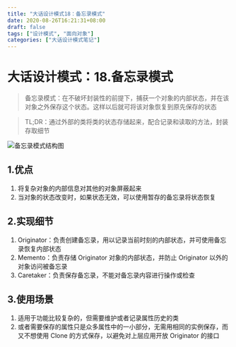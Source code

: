 ```yaml
---
title: "大话设计模式18：备忘录模式"
date: 2020-08-26T16:21:31+08:00
draft: false
tags: ["设计模式", "面向对象"]
categories: ["大话设计模式笔记"]
---
```


# 大话设计模式：18.备忘录模式

> 备忘录模式：在不破坏封装性的前提下，捕获一个对象的内部状态，并在该对象之外保存这个状态。这样以后就可将该对象恢复到原先保存的状态

> TL;DR：通过外部的类将类的状态存储起来，配合记录和读取的方法，封装存取细节

![备忘录模式结构图](/images/备忘录模式.jpg)

## 1.优点

1. 将复杂对象的内部信息对其他的对象屏蔽起来
2. 当对象的状态改变时，如果状态无效，可以使用暂存的备忘录将状态恢复

## 2.实现细节

1. Originator：负责创建备忘录，用以记录当前时刻的内部状态，并可使用备忘录恢复内部状态
2. Memento：负责存储 Originator 对象的内部状态，并防止 Originator 以外的对象访问被备忘录
3. Caretaker：负责保存备忘录，不能对备忘录内容进行操作或检查

## 3.使用场景

1. 适用于功能比较复杂的，但需要维护或者记录属性历史的类
2. 或者需要保存的属性只是众多属性中的一小部分，无需用相同的实例保存，而又不想使用 Clone 的方式保存，以避免对上层应用开放 Originator 的接口
